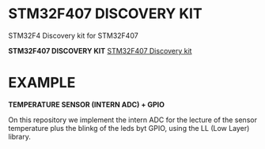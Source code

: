 # STM32F407 DISCOVERY KIT

STM32F4 Discovery kit for STM32F407

**STM32F407 DISCOVERY KIT** [STM32F407 Discovery kit](https://www.st.com/en/evaluation-tools/stm32f4discovery.html)

# EXAMPLE

**TEMPERATURE SENSOR (INTERN ADC) + GPIO**

On this repository we implement the intern ADC for the lecture of the sensor temperature plus the blinkg of the leds byt GPIO, using the LL (Low Layer) library.

